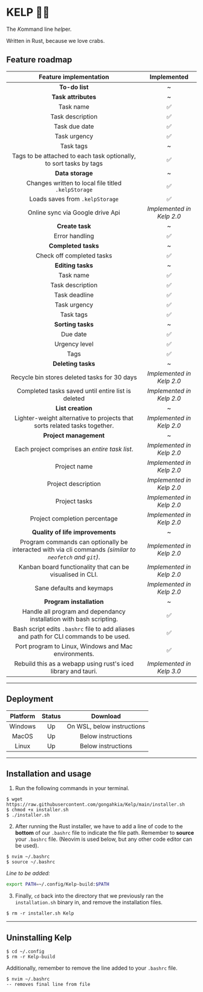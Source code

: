 # KELP 🌿🌊

The *K*ommand line h*elp*er.

Written in Rust, because we love crabs.

## Feature roadmap

| Feature implementation | Implemented |
| :---: | :---: | 
| **To-do list** | ~ |
| **Task attributes** | ~  |
| Task name | ✅ |
| Task description | ✅ |
| Task due date | ✅ |
| Task urgency | ✅ |
| Task tags | ~  |
| Tags to be attached to each task optionally, to sort tasks by tags | ✅ |
| **Data storage** | ~ |
| Changes written to local file titled `.kelpStorage` | ✅ |
| Loads saves from `.kelpStorage` | ✅ |
| Online sync via Google drive Api | *Implemented in Kelp 2.0* |
| **Create task** | ~ |
| Error handling | ✅ |
| **Completed tasks** | ~ |
| Check off completed tasks | ✅ |
| **Editing tasks** | ~ |
| Task name | ✅ |
| Task description | ✅ |
| Task deadline | ✅ |
| Task urgency | ✅ | 
| Task tags | ✅ |
| **Sorting tasks** | ~ |
| Due date | ✅ |
| Urgency level | ✅ |
| Tags | ✅ |
| **Deleting tasks** | ~ |
| Recycle bin stores deleted tasks for 30 days | *Implemented in Kelp 2.0* |
| Completed tasks saved until entire list is deleted | *Implemented in Kelp 2.0* |
| **List creation** | ~ |
| Lighter-weight alternative to projects that sorts related tasks together. | *Implemented in Kelp 2.0* |
| **Project management** | ~ |
| Each project comprises an *entire task list*. | *Implemented in Kelp 2.0* |
| Project name | *Implemented in Kelp 2.0* |
| Project description | *Implemented in Kelp 2.0* |
| Project tasks | *Implemented in Kelp 2.0* |
| Project completion percentage | *Implemented in Kelp 2.0* |
| **Quality of life improvements** | ~ |
| Program commands can optionally be interacted with via cli commands *(similar to `neofetch` and `git`)*. | *Implemented in Kelp 2.0* |
| Kanban board functionality that can be visualised in CLI. | *Implemented in Kelp 2.0* |
| Sane defaults and keymaps | *Implemented in Kelp 2.0* |
| **Program installation** | ~ |
| Handle all program and dependancy installation with bash scripting. | ✅ |
| Bash script edits `.bashrc` file to add aliases and path for CLI commands to be used. | ✅ |
| Port program to Linux, Windows and Mac environments. | ✅ |
| Rebuild this as a webapp using rust's iced library and tauri. | *Implemented in Kelp 3.0* |

---

## Deployment 

| Platform | Status | Download |
| :---: | :---: | :---: |
| Windows | Up | On WSL, below instructions |
| MacOS | Up | Below instructions |
| Linux | Up | Below instructions |

---

## Installation and usage

1. Run the following commands in your terminal.

```console
$ wget https://raw.githubusercontent.com/gongahkia/Kelp/main/installer.sh
$ chmod +x installer.sh
$ ./installer.sh
```

2. After running the Rust installer, we have to add a line of code to the **bottom** of our `.bashrc` file to indicate the file path. Remember to **source** your `.bashrc` file. (Neovim is used below, but any other code editor can be used).

```console
$ nvim ~/.bashrc
$ source ~/.bashrc
```

*Line to be added:* 

```bash
export PATH=~/.config/Kelp-build:$PATH
```

3. Finally, `cd` back into the directory that we previously ran the `installation.sh` binary in, and remove the installation files.

```console
$ rm -r installer.sh Kelp
```

---

## Uninstalling Kelp

```console
$ cd ~/.config
$ rm -r Kelp-build
```

Additionally, remember to remove the line added to your `.bashrc` file. 

```console
$ nvim ~/.bashrc
-- removes final line from file
```
